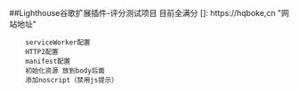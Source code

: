 ##Lighthouse谷歌扩展插件-评分测试项目
目前全满分
[]: https://hqboke,cn	"网站地址"

```
    serviceWorker配置
    HTTP2配置
    manifest配置
    初始化资源 放到body后面
    添加noscript（禁用js提示）

```
